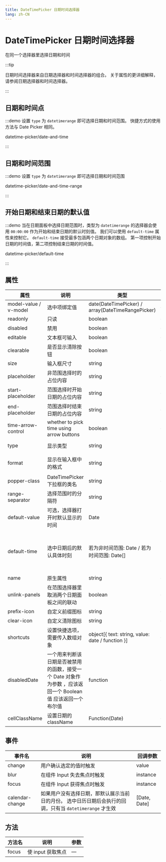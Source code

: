 ```yaml
---
title: DateTimePicker 日期时间选择器
lang: zh-CN
---
```


# DateTimePicker 日期时间选择器

在同一个选择器里选择日期和时间

:::tip

日期时间选择器来自日期选择器和时间选择器的组合。 关于属性的更详细解释，请参阅日期选择器和时间选择器。

:::

<style lang="scss" scoped>

.example-showcase  {
  padding: 0;
  display: flex;
}

.example-showcase .block {
  padding: 30px 0;
  text-align: center;
  border-right: solid 1px var(--el-border-color-base);
  flex: 1;
  &:last-child {
    border-right: none;
  }
}

.example-showcase .demonstration {
  display: block;
  color: var(--el-text-color-secondary);
  font-size: 14px;
  margin-bottom: 20px;
}


</style>

## 日期和时间点

:::demo 设置 `type` 为 `datetimerange` 即可选择日期和时间范围。 快捷方式的使用方法与 Date Picker 相同。

datetime-picker/date-and-time

:::

## 日期和时间范围

:::demo 设置 `type` 为 `datetimerange` 即可选择日期和时间范围

datetime-picker/date-and-time-range

:::

## 开始日期和结束日期的默认值

:::demo 当在日期面板中选择日期范围时，类型为 `datetimerange` 的选择器会使用 `00:00:00` 作为开始和结束日期的默认时刻值。 我们可以使用 `default-time` 属性来控制它。 `default-time` 接受最多包涵两个日期对象的数组。 第一项控制开始日期的时间值，第二项控制结束日期的时间值。

datetime-picker/default-time

:::

## 属性

| 属性                  | 说明                                                                                                        | 类型                                              | 可选值                                                                                                                                                    | 默认值              |
| --------------------- | ----------------------------------------------------------------------------------------------------------- | ------------------------------------------------- | --------------------------------------------------------------------------------------------------------------------------------------------------------- | ------------------- |
| model-value / v-model | 选中项绑定值                                                                                                | date(DateTimePicker) / array(DateTimeRangePicker) | —                                                                                                                                                         | —                   |
| readonly              | 只读                                                                                                        | boolean                                           | —                                                                                                                                                         | false               |
| disabled              | 禁用                                                                                                        | boolean                                           | —                                                                                                                                                         | false               |
| editable              | 文本框可输入                                                                                                | boolean                                           | —                                                                                                                                                         | true                |
| clearable             | 是否显示清除按钮                                                                                            | boolean                                           | —                                                                                                                                                         | true                |
| size                  | 输入框尺寸                                                                                                  | string                                            | large/medium/small/mini                                                                                                                                   | large               |
| placeholder           | 非范围选择时的占位内容                                                                                      | string                                            | —                                                                                                                                                         | —                   |
| start-placeholder     | 范围选择时开始日期的占位内容                                                                                | string                                            | —                                                                                                                                                         | —                   |
| end-placeholder       | 范围选择时结束日期的占位内容                                                                                | string                                            | —                                                                                                                                                         | —                   |
| time-arrow-control    | whether to pick time using arrow buttons                                                                    | boolean                                           | —                                                                                                                                                         | false               |
| type                  | 显示类型                                                                                                    | string                                            | year/month/date/datetime/ week/datetimerange/daterange                                                                                                    | date                |
| format                | 显示在输入框中的格式                                                                                        | string                                            | see [date formats](/zh-CN/component/date-picker#date-formats)                                                                                             | YYYY-MM-DD HH:mm:ss |
| popper-class          | DateTimePicker 下拉框的类名                                                                                 | string                                            | —                                                                                                                                                         | —                   |
| range-separator       | 选择范围时的分隔符                                                                                          | string                                            | -                                                                                                                                                         | '-'                 |
| default-value         | 可选，选择器打开时默认显示的时间                                                                            | Date                                              | 可被`new Date()`解析的所有值                                                                                                                              | —                   |
| default-time          | 选中日期后的默认具体时刻                                                                                    | 若为非时间范围: Date / 若为时间范围: Date[]       | 非范围选择时：Date 对象；范围选择时：数组，长度为 2，每项值为 Date 对象，第一项指定开始日期的时刻，第二项指定结束日期的时刻。 不指定会使用时刻 `00:00:00` | —                   |
| name                  | 原生属性                                                                                                    | string                                            | —                                                                                                                                                         | —                   |
| unlink-panels         | 在范围选择器里取消两个日期面板之间的联动                                                                    | boolean                                           | —                                                                                                                                                         | false               |
| prefix-icon           | 自定义前缀图标                                                                                              | string                                            | —                                                                                                                                                         | Date                |
| clear-icon            | 自定义清除图标                                                                                              | string                                            | —                                                                                                                                                         | CircleClose         |
| shortcuts             | 设置快捷选项，需要传入数组对象                                                                              | object[{ text: string, value: date / function }]  | —                                                                                                                                                         | —                   |
| disabledDate          | 一个用来判断该日期是否被禁用的函数，接受一个 Date 对象作为参数 ，应该返回一个 Boolean 值 应该返回一个布尔值 | function                                          | —                                                                                                                                                         | —                   |
| cellClassName         | 设置日期的 className                                                                                        | Function(Date)                                    | —                                                                                                                                                         | —                   |

## 事件

| 事件名          | 说明                                                                                                     | 回调参数     |
| --------------- | -------------------------------------------------------------------------------------------------------- | ------------ |
| change          | 用户确认选定的值时触发                                                                                   | value        |
| blur            | 在组件 Input 失去焦点时触发                                                                              | instance     |
| focus           | 在组件 Input 获得焦点时触发                                                                              | instance     |
| calendar-change | 如果用户没有选择日期，那默认展示当前日的月份。 选中日历日期后会执行的回调，只有当 `datetimerange` 才生效 | [Date, Date] |

## 方法

| 方法名 | 说明              | 参数 |
| ------ | ----------------- | ---- |
| focus  | 使 input 获取焦点 | —    |
